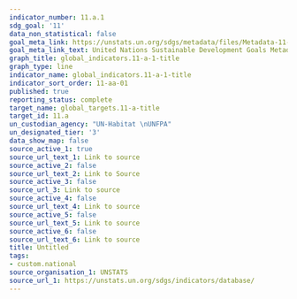 ```yaml
---
indicator_number: 11.a.1
sdg_goal: '11'
data_non_statistical: false
goal_meta_link: https://unstats.un.org/sdgs/metadata/files/Metadata-11-0a-01.pdf
goal_meta_link_text: United Nations Sustainable Development Goals Metadata (pdf 2066kB)
graph_title: global_indicators.11-a-1-title
graph_type: line
indicator_name: global_indicators.11-a-1-title
indicator_sort_order: 11-aa-01
published: true
reporting_status: complete
target_name: global_targets.11-a-title
target_id: 11.a
un_custodian_agency: "UN-Habitat \nUNFPA"
un_designated_tier: '3'
data_show_map: false
source_active_1: true
source_url_text_1: Link to source
source_active_2: false
source_url_text_2: Link to Source
source_active_3: false
source_url_3: Link to source
source_active_4: false
source_url_text_4: Link to source
source_active_5: false
source_url_text_5: Link to source
source_active_6: false
source_url_text_6: Link to source
title: Untitled
tags:
- custom.national
source_organisation_1: UNSTATS
source_url_1: https://unstats.un.org/sdgs/indicators/database/
---
```

